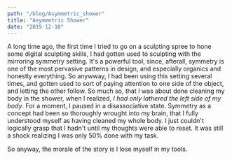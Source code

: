 ```yaml
---
path: "/blog/Asymmetric_shower"
title: "Asymmetric Shower"
date: "2019-12-18"
---
```


A long time ago, the first time I tried to go on a sculpting spree to hone some digital sculpting skills,
I had gotten used to sculpting with the mirroring symmetry setting. It's a powerful tool, since, afterall, symmetry is one of the
most pervasive patterns in design, and especially organics and honestly everything.
So anywway, I had been using this setting several
times, and gotten used to sort of paying attention to one side of the object, and letting the other
follow. So much so, that I was about done cleaning my body in the shower, when I realized, _I had
only lathered the left side of my body_. For a moment, I paused in a disassociative state. Symmetry
as a concept had been so thoroughly wrought into my brain, that I fully understood myself as having
cleaned my whole body. I just couldn't logically grasp that I hadn't until my thoughts were able to
reset. It was still a shock realizing I was only 50% done with my task.

So anyway, the morale of the story is I lose myself in my tools.

